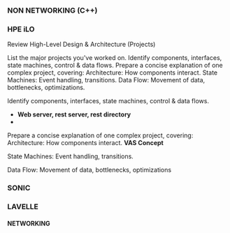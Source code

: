 ### NON NETWORKING (C++) ###
### HPE iLO ###
 Review High-Level Design & Architecture (Projects)

List the major projects you've worked on.
Identify components, interfaces, state machines, control & data flows.
Prepare a concise explanation of one complex project, covering:
Architecture: How components interact.
State Machines: Event handling, transitions.
Data Flow: Movement of data, bottlenecks, optimizations.

Identify components, interfaces, state machines, control & data flows.
  - **Web server, rest server, rest directory**
  - 
Prepare a concise explanation of one complex project, covering:
Architecture: How components interact.
  **VAS Concept**

State Machines: Event handling, transitions.

Data Flow: Movement of data, bottlenecks, optimizations

### SONIC ###
### LAVELLE ###

#### NETWORKING ####
